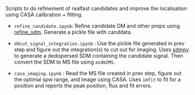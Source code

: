 Scripts to do refinement of realfast candidates and improve the localisation using CASA calibration + fitting. 

* `refine_candidate.ipynb`: Refine candidate DM and other props 
using [refine_sdm](https://github.com/realfastvla/rfpipe/blob/2bb6ab2237b61ee46e42d36e38a9c978d3d9a6ba/rfpipe/reproduce.py#L245). Generate a pickle file
with canddata. 

* `ddcut_signal_integration.ipynb` : Use the pickle file generated in prev step and figure out the integration(s) to cut out for imaging. 
Uses [sdmpy](https://github.com/demorest/sdmpy) to generate a dedispersed SDM containing the candidate signal. Then convert the SDM to MS file using `asdm2MS`. 

* `casa_imaging.ipynb` : Read the MS file created in prev step, figure out the optimal spw range, and image using CASA. Uses `imfit` to fit for a position
and reports the peak position, flux and fit errors. 

